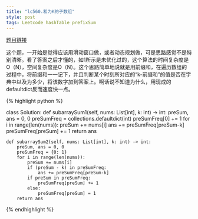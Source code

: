 ```yaml
---
title: "lc560.和为K的子数组"
style: post
tags: Leetcode hashTable prefixSum
---
```


[题目链接](https://leetcode-cn.com/problems/subarray-sum-equals-k/)

这个题，一开始是觉得应该用滑动窗口做，或者动态规划做，可是思路感觉不是特别清晰。看了答案之后才懂的，如1所示是未优化过的，这个算法的时间复杂度是O（N），空间复杂度是O（N）。这个思路简单地说就是用前缀和，在遍历数组的过程中，将前缀和一一记下，并且判断某个时刻所对应的“k-前缀和”的值是否在字典中以及为多少，将该数字加到答案上。啊话说不知道为什么，用现成的defaultdict反而速度快一点。

{% highlight python %}

class Solution:
    def subarraySum1(self, nums: List[int], k: int) -> int:
        preSum, ans = 0, 0
        preSumFreq = collections.defaultdict(int)
        preSumFreq[0] += 1
        for i in range(len(nums)):
            preSum += nums[i]
            ans += preSumFreq[preSum-k]
            preSumFreq[preSum] += 1
        return ans

    def subarraySum2(self, nums: List[int], k: int) -> int:
        preSum, ans = 0, 0
        preSumFreq = {0: 1}
        for i in range(len(nums)):
            preSum += nums[i]
            if (preSum - k) in preSumFreq:
                ans += preSumFreq[preSum-k]
            if preSum in preSumFreq:
                preSumFreq[preSum] += 1
            else:
                preSumFreq[preSum] = 1
        return ans

{% endhighlight %}

